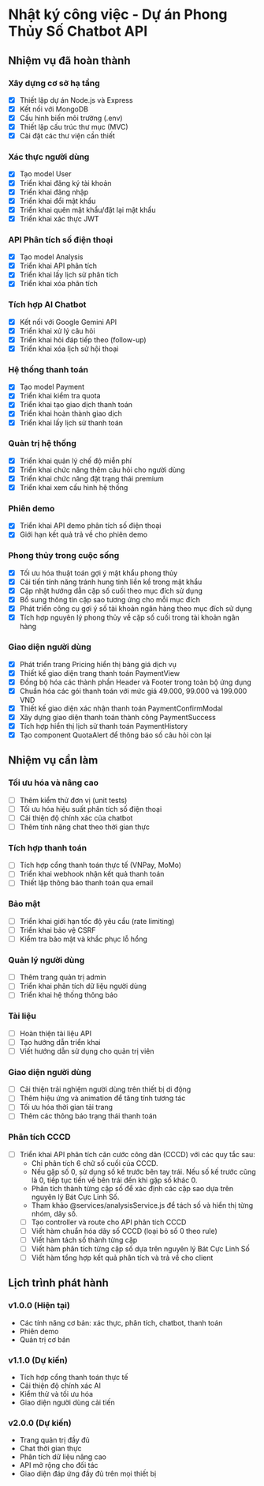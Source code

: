 # Nhật ký công việc - Dự án Phong Thủy Số Chatbot API

## Nhiệm vụ đã hoàn thành

### Xây dựng cơ sở hạ tầng
- [x] Thiết lập dự án Node.js và Express
- [x] Kết nối với MongoDB
- [x] Cấu hình biến môi trường (.env)
- [x] Thiết lập cấu trúc thư mục (MVC)
- [x] Cài đặt các thư viện cần thiết

### Xác thực người dùng
- [x] Tạo model User
- [x] Triển khai đăng ký tài khoản
- [x] Triển khai đăng nhập
- [x] Triển khai đổi mật khẩu
- [x] Triển khai quên mật khẩu/đặt lại mật khẩu
- [x] Triển khai xác thực JWT

### API Phân tích số điện thoại
- [x] Tạo model Analysis
- [x] Triển khai API phân tích
- [x] Triển khai lấy lịch sử phân tích
- [x] Triển khai xóa phân tích

### Tích hợp AI Chatbot
- [x] Kết nối với Google Gemini API
- [x] Triển khai xử lý câu hỏi
- [x] Triển khai hỏi đáp tiếp theo (follow-up)
- [x] Triển khai xóa lịch sử hội thoại

### Hệ thống thanh toán
- [x] Tạo model Payment
- [x] Triển khai kiểm tra quota
- [x] Triển khai tạo giao dịch thanh toán
- [x] Triển khai hoàn thành giao dịch
- [x] Triển khai lấy lịch sử thanh toán

### Quản trị hệ thống
- [x] Triển khai quản lý chế độ miễn phí
- [x] Triển khai chức năng thêm câu hỏi cho người dùng
- [x] Triển khai chức năng đặt trạng thái premium
- [x] Triển khai xem cấu hình hệ thống

### Phiên demo
- [x] Triển khai API demo phân tích số điện thoại
- [x] Giới hạn kết quả trả về cho phiên demo

### Phong thủy trong cuộc sống
- [x] Tối ưu hóa thuật toán gợi ý mật khẩu phong thủy
- [x] Cải tiến tính năng tránh hung tinh liền kề trong mật khẩu
- [x] Cập nhật hướng dẫn cặp số cuối theo mục đích sử dụng
- [x] Bổ sung thông tin cặp sao tương ứng cho mỗi mục đích
- [x] Phát triển công cụ gợi ý số tài khoản ngân hàng theo mục đích sử dụng
- [x] Tích hợp nguyên lý phong thủy về cặp số cuối trong tài khoản ngân hàng

### Giao diện người dùng
- [x] Phát triển trang Pricing hiển thị bảng giá dịch vụ
- [x] Thiết kế giao diện trang thanh toán PaymentView
- [x] Đồng bộ hóa các thành phần Header và Footer trong toàn bộ ứng dụng
- [x] Chuẩn hóa các gói thanh toán với mức giá 49.000, 99.000 và 199.000 VND
- [x] Thiết kế giao diện xác nhận thanh toán PaymentConfirmModal
- [x] Xây dựng giao diện thanh toán thành công PaymentSuccess
- [x] Tích hợp hiển thị lịch sử thanh toán PaymentHistory
- [x] Tạo component QuotaAlert để thông báo số câu hỏi còn lại

## Nhiệm vụ cần làm

### Tối ưu hóa và nâng cao
- [ ] Thêm kiểm thử đơn vị (unit tests)
- [ ] Tối ưu hóa hiệu suất phân tích số điện thoại
- [ ] Cải thiện độ chính xác của chatbot
- [ ] Thêm tính năng chat theo thời gian thực

### Tích hợp thanh toán
- [ ] Tích hợp cổng thanh toán thực tế (VNPay, MoMo)
- [ ] Triển khai webhook nhận kết quả thanh toán
- [ ] Thiết lập thông báo thanh toán qua email

### Bảo mật
- [ ] Triển khai giới hạn tốc độ yêu cầu (rate limiting)
- [ ] Triển khai bảo vệ CSRF
- [ ] Kiểm tra bảo mật và khắc phục lỗ hổng

### Quản lý người dùng
- [ ] Thêm trang quản trị admin
- [ ] Triển khai phân tích dữ liệu người dùng
- [ ] Triển khai hệ thống thông báo

### Tài liệu
- [ ] Hoàn thiện tài liệu API
- [ ] Tạo hướng dẫn triển khai
- [ ] Viết hướng dẫn sử dụng cho quản trị viên

### Giao diện người dùng
- [ ] Cải thiện trải nghiệm người dùng trên thiết bị di động
- [ ] Thêm hiệu ứng và animation để tăng tính tương tác
- [ ] Tối ưu hóa thời gian tải trang
- [ ] Thêm các thông báo trạng thái thanh toán

### Phân tích CCCD
- [ ] Triển khai API phân tích căn cước công dân (CCCD) với các quy tắc sau:
    - Chỉ phân tích 6 chữ số cuối của CCCD.
    - Nếu gặp số 0, sử dụng số kế trước bên tay trái. Nếu số kế trước cũng là 0, tiếp tục tiến về bên trái đến khi gặp số khác 0.
    - Phân tích thành từng cặp số để xác định các cặp sao dựa trên nguyên lý Bát Cực Linh Số.
    - Tham khảo @services/analysisService.js để tách số và hiển thị từng nhóm, dãy số.
    - [ ] Tạo controller và route cho API phân tích CCCD
    - [ ] Viết hàm chuẩn hóa dãy số CCCD (loại bỏ số 0 theo rule)
    - [ ] Viết hàm tách số thành từng cặp
    - [ ] Viết hàm phân tích từng cặp số dựa trên nguyên lý Bát Cực Linh Số
    - [ ] Viết hàm tổng hợp kết quả phân tích và trả về cho client

## Lịch trình phát hành

### v1.0.0 (Hiện tại)
- Các tính năng cơ bản: xác thực, phân tích, chatbot, thanh toán
- Phiên demo
- Quản trị cơ bản

### v1.1.0 (Dự kiến)
- Tích hợp cổng thanh toán thực tế
- Cải thiện độ chính xác AI
- Kiểm thử và tối ưu hóa
- Giao diện người dùng cải tiến

### v2.0.0 (Dự kiến)
- Trang quản trị đầy đủ
- Chat thời gian thực
- Phân tích dữ liệu nâng cao
- API mở rộng cho đối tác
- Giao diện đáp ứng đầy đủ trên mọi thiết bị 